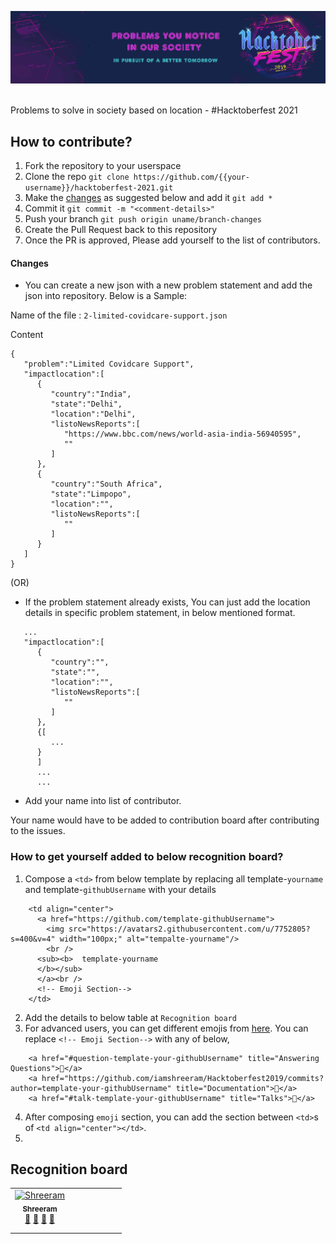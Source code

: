 <p align="center">
    <a href="#">
        <img src="./static/hbg.jpg" />
    </a>
    <br/> <br/>
</p>


Problems to solve in society based on location - #Hacktoberfest 2021

## How to contribute?
1. Fork the repository to your userspace
2. Clone the repo `git clone https://github.com/{{your-username}}/hacktoberfest-2021.git`
3. Make the [changes](https://github.com/iamshreeram/hacktoberfest-2021#changes) as suggested below and add it `git add *`
4. Commit it `git commit -m "<comment-details>"`
5. Push your branch `git push origin uname/branch-changes`
6. Create the Pull Request back to this repository
7. Once the PR is approved, Please add yourself to the list of contributors.


#### Changes
* You can create a new json with a new problem statement and add the json into repository. Below is a Sample: 

Name of the file : `2-limited-covidcare-support.json`

Content 
```
{
   "problem":"Limited Covidcare Support",
   "impactlocation":[
      {
         "country":"India",
         "state":"Delhi",
         "location":"Delhi",
         "listoNewsReports":[
            "https://www.bbc.com/news/world-asia-india-56940595",
            ""
         ]
      },
      {
         "country":"South Africa",
         "state":"Limpopo",
         "location":"",
         "listoNewsReports":[
            ""
         ]
      }
   ]
}

```
(OR) 
* If the problem statement already exists, You can just add the location details in specific problem statement, in below mentioned format. 

```
   ...
   "impactlocation":[
      {
         "country":"",
         "state":"",
         "location":"",
         "listoNewsReports":[
            ""
         ]
      },
      {[
         ...
      }
      ]
      ...
      ...

```
* Add your name into list of contributor. 

Your name would have to be added to contribution board after contributing to the issues. 

### How to get yourself added to below recognition board?
1. Compose a `<td>` from below template by replacing all template-`yourname` and template-`githubUsername` with your details
  ```
      <td align="center">
        <a href="https://github.com/template-githubUsername">
          <img src="https://avatars2.githubusercontent.com/u/7752805?s=400&v=4" width="100px;" alt="tempalte-yourname"/>
          <br />
        <sub><b>  template-yourname
        </b></sub>
        </a><br />
        <!-- Emoji Section-->
      </td>
  ```
2. Add the details to below table at `Recognition board`
3. For advanced users, you can get different emojis from [here](https://allcontributors.org/docs/en/emoji-key#table). You can replace `<!-- Emoji Section-->` with any of below, 
  ```
      <a href="#question-template-your-githubUsername" title="Answering Questions">💬</a> 
      <a href="https://github.com/iamshreeram/Hacktoberfest2019/commits?author=template-your-githubUsername" title="Documentation">📖</a> 
      <a href="#talk-template-your-githubUsername" title="Talks">📢</a>
  ```
4. After composing `emoji` section, you can add the section between `<td>`s of `<td align="center"></td>`.
5. 


## Recognition board 
<!-- ALL-CONTRIBUTORS-LIST:START - Do not remove or modify this section -->
<!-- prettier-ignore -->
<table>
  <tr>
    <td align="center">
      <a href="https://shreeram.us"><img src="https://avatars2.githubusercontent.com/u/7752805?s=400&v=4" width="100px;" alt="Shreeram"/><br />
      <sub><b>Shreeram</b></sub></a><br />
      <a href="#question-shreeram" title="Answering Questions">💬</a> 
      <a href="https://github.com/iamshreeram/Hacktoberfest2019/commits?author=shreeram" title="Documentation">📖</a> 
      <a href="#review-shreeram" title="Reviewed Pull Requests">👀</a> 
      <a href="#talk-shreeram" title="Talks">📢</a>
    </td>
    <td align="center"></td>
    <td align="center"></td>
    <td align="center"></td>
    <td align="center"></td>
    <td align="center"></td>
    <td align="center"></td>
  </tr>
  <tr>
    <td align="center"></td>
    <td align="center"></td>
    <td align="center"></td>
    <td align="center"></td>
    <td align="center"></td>
    <td align="center"></td>
    <td align="center"></td>
  </tr>
  <tr>
    <td align="center"></td>
    <td align="center"></td>
    <td align="center"></td>
    <td align="center"></td>
    <td align="center"></td>
    <td align="center"></td>
    <td align="center"></td>
  </tr>
</table>
